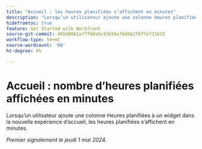 ```yaml
---
title: "Accueil : les heures planifiées s’affichent en minutes"
description: "Lorsqu’un utilisateur ajoute une colonne Heures planifiées à un widget dans la nouvelle expérience personnelle, les heures planifiées s’affichent en minutes."
hidefromtoc: true
feature: Get Started with Workfront
source-git-commit: 405d0861af7f68a5c93b5be76d6b2f6f7e731615
workflow-type: tm+mt
source-wordcount: '60'
ht-degree: 6%

---
```



# Accueil : nombre d’heures planifiées affichées en minutes

Lorsqu’un utilisateur ajoute une colonne Heures planifiées à un widget dans la nouvelle expérience d’accueil, les heures planifiées s’affichent en minutes.

_Premier signalement le jeudi 1 mai 2024._

